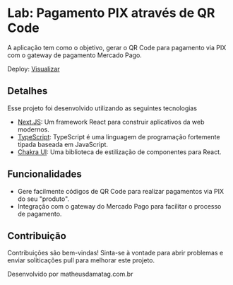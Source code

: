 # Lab: Pagamento PIX através de QR Code

A aplicação tem como o objetivo, gerar o QR Code para pagamento via PIX com o gateway de pagamento Mercado Pago.

Deploy: [Visualizar](https://next-checkout-qr-code.vercel.app/)

## Detalhes

Esse projeto foi desenvolvido utilizando as seguintes tecnologias

- [Next.JS](https://nextjs.org/): Um framework React para construir aplicativos da web modernos.
- [TypeScript](https://www.typescriptlang.org/): TypeScript é uma linguagem de programação fortemente tipada baseada em JavaScript.
- [Chakra UI](https://chakra-ui.com/): Uma biblioteca de estilização de componentes para React.

## Funcionalidades

- Gere facilmente códigos de QR Code para realizar pagamentos via PIX do seu "produto".
- Integração com o gateway do Mercado Pago para facilitar o processo de pagamento.

## Contribuição

Contribuições são bem-vindas! Sinta-se à vontade para abrir problemas e enviar soliticações pull para melhorar este projeto.

Desenvolvido por matheusdamatag.com.br

